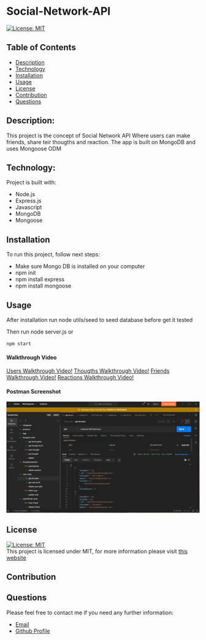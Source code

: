 # Social-Network-API
[![License: MIT](https://img.shields.io/badge/License-MIT-yellow.svg)](https://opensource.org/licenses/MIT) <br>

## Table of Contents

- [Description](#description)
- [Technology](#Technology)
- [Installation](#installation)
- [Usage](#usage)
- [License](#license)
- [Contribution](#contribution)
- [Questions](#questions)

## Description:

This project is the concept of Social Network API Where users can make friends, share teir thougths and reaction. 
The app is built on MongoDB and uses Mongoose ODM

## Technology:

Project is built with:


- Node.js
- Express.js
- Javascript
- MongoDB
- Mongoose

## Installation

To run this project,  follow next steps:

- Make sure  Mongo DB is installed on your computer
- npm init
- npm install express
- npm install mongoose

## Usage

After installation  run  node utils/seed to seed database before get it tested

Then run node server.js or 

```
npm start
```

#### Walkthrough Video

[ Users Walkthrough Video!]()
[ Thougths Walkthrough Video!]()
[ Friends Walkthrough Video!]()
[ Reactions Walkthrough Video!]()

#### Postman Screenshot

![Screenshot](./utils/screenshots/postman.jpg)

## License

[![License: MIT](https://img.shields.io/badge/License-MIT-yellow.svg)](https://opensource.org/licenses/MIT) <br>
This project is licensed under MIT, for more information please visit [this website](https://opensource.org/licenses/MIT)

## Contribution



## Questions

Please feel free to contact me if you need any further information:

- [Email](mailto:felixbor@gmail.com)
- [Github Profile](https://github.com/felixbor)